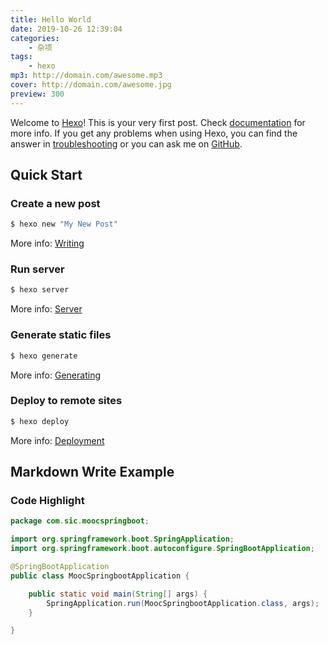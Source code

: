 ```yaml
---
title: Hello World
date: 2019-10-26 12:39:04
categories:
    - 杂项
tags: 
    - hexo
mp3: http://domain.com/awesome.mp3
cover: http://domain.com/awesome.jpg
preview: 300
---
```

Welcome to [Hexo](https://hexo.io/)! This is your very first post. Check [documentation](https://hexo.io/docs/) for more info. If you get any problems when using Hexo, you can find the answer in [troubleshooting](https://hexo.io/docs/troubleshooting.html) or you can ask me on [GitHub](https://github.com/hexojs/hexo/issues).

## Quick Start

### Create a new post

``` bash
$ hexo new "My New Post"
```

More info: [Writing](https://hexo.io/docs/writing.html)

### Run server

``` bash
$ hexo server
```

More info: [Server](https://hexo.io/docs/server.html)

### Generate static files

``` bash
$ hexo generate
```

More info: [Generating](https://hexo.io/docs/generating.html)

### Deploy to remote sites

``` bash
$ hexo deploy
```

More info: [Deployment](https://hexo.io/docs/deployment.html)

## Markdown Write Example

### Code Highlight

```java
package com.sic.moocspringboot;

import org.springframework.boot.SpringApplication;
import org.springframework.boot.autoconfigure.SpringBootApplication;

@SpringBootApplication
public class MoocSpringbootApplication {

	public static void main(String[] args) {
		SpringApplication.run(MoocSpringbootApplication.class, args);
	}

}
```
